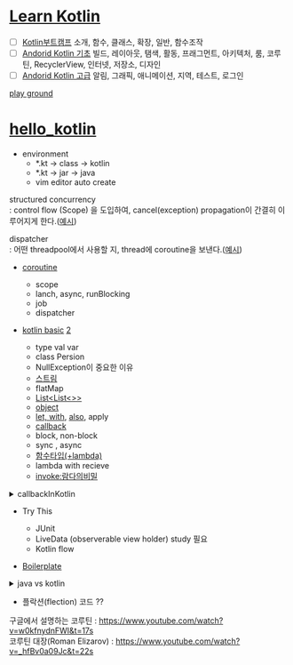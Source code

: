 # [Learn Kotlin](https://developer.android.com/courses)
- [ ] [Kotlin부트캠프](https://developer.android.com/courses/kotlin-bootcamp/overview?hl=ko) 소개, 함수, 클래스, 확장, 일반, 함수조작
- [ ] [Andorid Kotlin 기초](https://developer.android.com/courses/kotlin-android-fundamentals/overview?hl=ko) 빌드, 레이아웃, 탬색, 활동, 프래그먼트, 아키텍처, 룸, 코루틴, RecyclerView, 인터넷, 저장소, 디자인
- [ ] [Andorid Kotlin 고급](https://developer.android.com/courses/kotlin-android-advanced/overview?hl=ko) 알림, 그래픽, 애니메이션, 지역, 테스트, 로그인

[play ground](https://play.kotlinlang.org/)

# [hello_kotlin](https://medium.com/mj-studio/%EC%BD%94%ED%8B%80%EB%A6%B0-%EC%9D%B4%EB%A0%87%EA%B2%8C-%EC%9E%91%EC%84%B1%ED%95%98%EC%8B%9C%EB%A9%B4-%EB%90%A9%EB%8B%88%EB%8B%A4-94871a1fa646)

- environment
  - *.kt -> class -> kotlin
  - *.kt -> jar -> java
  - vim editor auto create
  

structured concurrency  
: control flow (Scope) 을 도입하여, cancel(exception) propagation이 간결히 이루어지게 한다.([예시](https://suhwan.dev/2022/01/21/Kotlin-coroutine-structured-concurrency/))    

dispatcher  
: 어떤 threadpool에서 사용할 지, thread에 coroutine을 보낸다.([예시](https://kotlinworld.com/141))     

- [coroutine](https://myungpyo.medium.com/reading-coroutine-official-guide-thoroughly-part-0-20176d431e9d) 
  - scope  
  - lanch, async, runBlocking  
  - job  
  - dispatcher  

- [kotlin basic](https://developer.android.com/codelabs/basic-android-kotlin-compose-function-types-and-lambda?hl=ko#0) [2](https://develop-writing.tistory.com/65)
  - type val var
  - class Persion
  - NullException이 중요한 이유
  - [스트림](https://madplay.github.io/post/difference-between-map-and-flatmap-methods-in-java)
  - flatMap
  - [List<List<>>](https://codechacha.com/ko/java-initialize-list-of-list/)
  - [object](https://codechacha.com/ko/kotlin-object-vs-class/)
  - [let, with](https://www.youtube.com/watch?v=RBGHA1cYsRM&list=PLg3A12oL1JCO5YhYFqDUM-_NcBy32-Bd2&index=11), [also](https://0391kjy.tistory.com/50), apply
  - [callback](https://stackoverflow.com/questions/824234/what-is-a-callback-function) 
  - block, non-block  
  - sync , async  
  - [함수타입(+lambda)](https://youtu.be/xZrSadIO6Mg?list=PLg3A12oL1JCNke34RZ-WApabuvQsfSWPv&t=751)
  - lambda with recieve  
  - [invoke:람다의비밀](https://wooooooak.github.io/kotlin/2019/03/21/kotlin_invoke/)

<details>
<summary>callbackInKotlin</summary>

```kotlin
fun caller(callback: () -> Unit) {
    println("\nrun")
    callback()
}

fun cbClassic() {
    println("cb_classic")
}

val cbModern = {
    println("cb_mordern")
}

fun main() {
    caller(::cbClassic) //refer to function: use funtion reference operation in kotlin
    caller(cbModern)
    
    caller({ println("lambda: directly into a function") })
    caller() { println("lambda: after the closing parenthesis") } 
}
```

https://stackoverflow.com/questions/48181751/get-name-of-current-function-in-kotlin
https://www.techiedelight.com/ko/get-name-current-function-kotlin/
https://stackoverflow.com/questions/45165143/get-type-of-a-variable-in-kotlin
https://kotlinlang.org/docs/reflection.html#bound-class-references
```
Thread.currentThread().stackTrace[1].methodName
val name = object{}.javaClass.enclosingMethod.name
 class Main
    val name: String = Main::class.java.enclosingMethod.name

val name = Throwable().stackTrace[0].methodName
val name = Exception().stackTrace[0].methodName
val name = Thread.currentThread().stackTrace[1].methodName


println(Int::class.simpleName)    // "Int"
println(Int::class.qualifiedName) // "kotlin.Int"
 
val value="value"
println(value::class.java.typeName)

//instance::method.name

fun main() {
    val test = Test()
    test.methodA()
    println("The name of method is ${test::methodA.name}")
}

class Test {
    fun methodA() {
        println("Executing method ${this::methodA.name}")
        println("Executing method ${::methodA.name} - without explicit this")
    }
}
```

CPS
```
fun addCPS(a: Int, b:Int, cont: (Int) -> Int): Int = cont(a+b)

fun factCPS(n: Long, cont: (Long) -> Long): Long =
    when(n) {
        0L -> cont(1L)
        else -> factCPS(n-1) { prev ->
            cont(n+prev)
        }
    }

fun main() {
    //val ret1 = addCPS(1, 2, { it })
    //val ret1 = addCPS(1, 2){ it }

    val ret1 = addCPS(1, 2) { i -> i } 
    println("${ret1}")
 
	/* 
    val ret2 = addCPS(1, 2, { step1 ->
        			addCPS(3, 4, { step2 ->
        			    addCPS(step1, step2, { it })
                    })        
    			})
    */
    val ret2 = addCPS(1, 2) { step1 ->
        			addCPS(3, 4) { step2 ->
        			    addCPS(step1, step2) { it } 
        			}        
    			}
    
    println("${ret2}")
    
    val fact = factCPS(10) { it }
    println("${fact}")
}
```
-개발 환경 설정
-클래스 구현
-인터페이스 구현
-프로퍼티 구현
  
-함수 지원 문법
-고차원함수
-인라인 함수
-클로저 개념
  
-제네릭 함수
-제네릭 타입
-타입 Variance
-타입 Projection
  
-스레드
-Executor
-Lock
-Semaphore
  
-기본개념
-취소와 타임아웃
-일시 중단함수
-컨텍스트와 디스패처
  
-비동기 Flow
-채널, 예외처리
-코루틴과 Flow 응용
-코루틴과 Flow 디버깅 

</details>

- Try This
  - JUnit
  - LiveData (observerable view holder) study 필요  
  - Kotlin flow
    
  
  
- [Boilerplate](https://gmunch.github.io/2019/07/15/why-kotlin.html)

<details>
<summary> java vs kotlin </summary>

```java
  public class DataExample {
    private final String name;
    private int age;
    private double score;
    private String[] tags;

    public DataExample(String name) {
      this.name = name;
    }

    public String getName() {
      return this.name;
    }

    void setAge(int age) {
      this.age = age;
    }

    //...
    public String[] getTags() {
      return this.tags;
    }

    public void setTags(String[] tags) {
      this.tags = tags;
    }

    @Override public String toString() {
      return "DataExample(" + this.getName() + ", "
        + this.getAge() + ", " + this.getScore() + ", "
        + Arrays.deepToString(this.getTags()) + ")";
    }

    protected boolean canEqual(Object other) {
      return other instanceof DataExample;
    }

    @Override public boolean equals(Object o) {
      //...
      return true;
    }

    @Override public int hashCode() {
     //...
    }
```
```kotlin
  data class DataExample(
    val name: String, var score: String?,
    var tags: Array<String>?
)
```
</details>    

- 플락션(flection) 코드 ??  

구글에서 설명하는 코루틴 : https://www.youtube.com/watch?v=w0kfnydnFWI&t=17s  
코루틴 대장(Roman Elizarov) :  https://www.youtube.com/watch?v=_hfBv0a09Jc&t=22s
